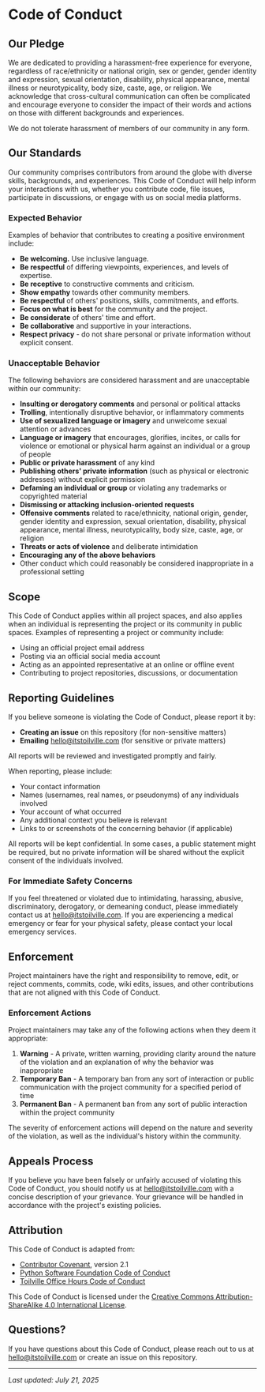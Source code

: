 # Code of Conduct

## Our Pledge

We are dedicated to providing a harassment-free experience for everyone, regardless of race/ethnicity or national origin, sex or gender, gender identity and expression, sexual orientation, disability, physical appearance, mental illness or neurotypicality, body size, caste, age, or religion. We acknowledge that cross-cultural communication can often be complicated and encourage everyone to consider the impact of their words and actions on those with different backgrounds and experiences.

We do not tolerate harassment of members of our community in any form.

## Our Standards

Our community comprises contributors from around the globe with diverse skills, backgrounds, and experiences. This Code of Conduct will help inform your interactions with us, whether you contribute code, file issues, participate in discussions, or engage with us on social media platforms.

### Expected Behavior

Examples of behavior that contributes to creating a positive environment include:

- **Be welcoming.** Use inclusive language.
- **Be respectful** of differing viewpoints, experiences, and levels of expertise.
- **Be receptive** to constructive comments and criticism.
- **Show empathy** towards other community members.
- **Be respectful** of others' positions, skills, commitments, and efforts.
- **Focus on what is best** for the community and the project.
- **Be considerate** of others' time and effort.
- **Be collaborative** and supportive in your interactions.
- **Respect privacy** - do not share personal or private information without explicit consent.

### Unacceptable Behavior

The following behaviors are considered harassment and are unacceptable within our community:

- **Insulting or derogatory comments** and personal or political attacks
- **Trolling**, intentionally disruptive behavior, or inflammatory comments
- **Use of sexualized language or imagery** and unwelcome sexual attention or advances
- **Language or imagery** that encourages, glorifies, incites, or calls for violence or emotional or physical harm against an individual or a group of people
- **Public or private harassment** of any kind
- **Publishing others' private information** (such as physical or electronic addresses) without explicit permission
- **Defaming an individual or group** or violating any trademarks or copyrighted material
- **Dismissing or attacking inclusion-oriented requests**
- **Offensive comments** related to race/ethnicity, national origin, gender, gender identity and expression, sexual orientation, disability, physical appearance, mental illness, neurotypicality, body size, caste, age, or religion
- **Threats or acts of violence** and deliberate intimidation
- **Encouraging any of the above behaviors**
- Other conduct which could reasonably be considered inappropriate in a professional setting

## Scope

This Code of Conduct applies within all project spaces, and also applies when an individual is representing the project or its community in public spaces. Examples of representing a project or community include:

- Using an official project email address
- Posting via an official social media account
- Acting as an appointed representative at an online or offline event
- Contributing to project repositories, discussions, or documentation

## Reporting Guidelines

If you believe someone is violating the Code of Conduct, please report it by:

- **Creating an issue** on this repository (for non-sensitive matters)
- **Emailing** hello@itstoilville.com (for sensitive or private matters)

All reports will be reviewed and investigated promptly and fairly.

When reporting, please include:

- Your contact information
- Names (usernames, real names, or pseudonyms) of any individuals involved
- Your account of what occurred
- Any additional context you believe is relevant
- Links to or screenshots of the concerning behavior (if applicable)

All reports will be kept confidential. In some cases, a public statement might be required, but no private information will be shared without the explicit consent of the individuals involved.

### For Immediate Safety Concerns

If you feel threatened or violated due to intimidating, harassing, abusive, discriminatory, derogatory, or demeaning conduct, please immediately contact us at hello@itstoilville.com. If you are experiencing a medical emergency or fear for your physical safety, please contact your local emergency services.

## Enforcement

Project maintainers have the right and responsibility to remove, edit, or reject comments, commits, code, wiki edits, issues, and other contributions that are not aligned with this Code of Conduct.

### Enforcement Actions

Project maintainers may take any of the following actions when they deem it appropriate:

1. **Warning** - A private, written warning, providing clarity around the nature of the violation and an explanation of why the behavior was inappropriate
2. **Temporary Ban** - A temporary ban from any sort of interaction or public communication with the project community for a specified period of time
3. **Permanent Ban** - A permanent ban from any sort of public interaction within the project community

The severity of enforcement actions will depend on the nature and severity of the violation, as well as the individual's history within the community.

## Appeals Process

If you believe you have been falsely or unfairly accused of violating this Code of Conduct, you should notify us at hello@itstoilville.com with a concise description of your grievance. Your grievance will be handled in accordance with the project's existing policies.

## Attribution

This Code of Conduct is adapted from:

- [Contributor Covenant](https://www.contributor-covenant.org/), version 2.1
- [Python Software Foundation Code of Conduct](https://www.python.org/psf/conduct)
- [Toilville Office Hours Code of Conduct](https://www.itstoilville.com/live/office-hours-code-of-conduct/)

This Code of Conduct is licensed under the [Creative Commons Attribution-ShareAlike 4.0 International License](https://creativecommons.org/licenses/by-sa/4.0/).

## Questions?

If you have questions about this Code of Conduct, please reach out to us at hello@itstoilville.com or create an issue on this repository.

---

*Last updated: July 21, 2025*
